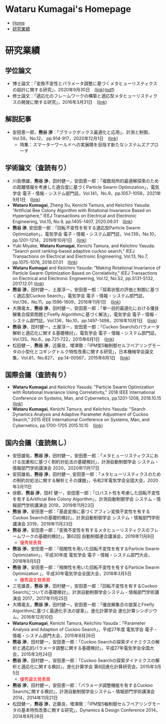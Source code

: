 # Wataru Kumagai's Homepage
* [Home](https://watarukumagai-git.github.io/)
* [研究業績](https://watarukumagai-git.github.io/publication/)

# 研究業績
## 学位論文
* 博士論文：「変換不変性とパラメータ調整に基づくメタヒューリスティクスの設計に関する研究」，2020年9月30日　([link](https://tokyo-metro-u.repo.nii.ac.jp/index.php?action=repository_view_main_item_detail&item_id=8682&item_no=1&page_id=30&block_id=164))([pdf]())
* 修士論文：「適応化のフレームワークの構築と適応型メタヒューリスティクスの開発に関する研究」，2016年3月31日　([link](https://tokyo-metro-u.repo.nii.ac.jp/index.php?action=repository_view_main_item_detail&item_id=2532&item_no=1&page_id=30&block_id=164))


## 解説記事
* 安田恵一郎，__熊谷 渉__：「ブラックボックス最適化と応用」，計測と制御，Vol.59，No.12， pp.914-917，2020年12月1日　([link](https://www.jstage.jst.go.jp/article/sicejl/59/12/59_914/_article/-char/ja/#author-information-wrap))
	* 特集：スマーターワールドへの実展開を目指す新たなシステムズアプローチ


## 学術論文（査読有り）
* 川島僚雄，**熊谷 渉**，田村健一，安田恵一郎：「複数局所的最適解探索のための距離情報を考慮した適合度に基づくParticle Swarm Optimization」，電気学会 電子・情報・システム部門誌，Vol.141，No.9，pp.1057-1058，2021年9月1日　([link](https://www.jstage.jst.go.jp/article/ieejeiss/141/9/141_1057/_article/-char/ja/))
* __Wataru Kumagai__, Zheng Xu, Kenichi Tamura, and Keiichiro Yasuda: "Artificial Bee Colony Algorithm with Rotational Invariance Based on Hypersphere," IEEJ Transactions on Electrical and Electronic Engineering, Vol.15, No.9, pp.1405-1407, 2020.09.01　([link](https://doi.org/10.1002/tee.23209))
* __熊谷 渉__, 安田恵一郎：「回転不変性を有する適応型Particle Swarm Optimization」，電気学会 電子・情報・システム部門誌，Vol.139，No.10，pp.1201-1214，2019年10月1日　([link](https://www.jstage.jst.go.jp/article/ieejeiss/139/10/139_1201/_article/-char/ja))
* Yuki Miyake, __Wataru Kumagai__, Kenichi Tamura, and Keiichiro Yasuda: "Search point ranking-based adaptive cuckoo search," IEEJ Transactions on Electrical and Electronic Engineering, Vol.13, No.7, pp.1075-1076, 2018.07.01　([link](https://doi.org/10.1002/tee.22667))
* __Wataru Kumagai__ and Keiichiro Yasuda: "Making Rotational Invariance of Particle Swarm Optimization Based on Correlativity," IEEJ Transactions on Electrical and Electronic Engineering, Vol.12, No.S2, pp.S131-S132, 2017.12.01 ([link](https://doi.org/10.1002/tee.22667))
* __熊谷 渉__，田村健一，土屋淳一，安田恵一郎：「探索状態の評価と制御に基づく適応型Cuckoo Search」，電気学会 電子・情報・システム部門誌，Vol.136，No.11，pp.1596-1609，2016年11月1日　([link](https://doi.org/10.1299/transjsme.14-00567))
* 大隅竜太，__熊谷 渉__，田村健一，安田恵一郎：「単一目的最適化における優良解集合探索問題とFirefly Algorithmに基づく解法」，電気学会 電子・情報・システム部門誌，Vol.136，No.10，pp.1497-1498，2016年10月1日　([link](https://doi.org/10.1541/ieejeiss.136.1497))
* __熊谷 渉__，田村健一，土屋淳一，安田恵一郎：「Cuckoo Searchのパラメータ解析と適応化に関する基礎検討」，電気学会 電子・情報・システム部門誌，Vol.135，No.6，pp.721-722，2015年6月1日　([link](https://doi.org/10.1541/ieejeiss.135.721))
* 松田健一，__熊谷 渉__，近藤良，増澤徹：「IPM型5軸制御セルフベアリングモータの小型化とコギングトルク特性改善に関する研究」，日本機械学会論文集，Vol.81，No.827， pp.14-00567，2015年6月1日　([link](https://doi.org/10.1299/transjsme.14-00567))


## 国際会議（査読有り）
* __Wataru Kumagai__ and Keiichiro Yasuda: "Particle Swarm Optimization with Rotational Invariance Using Correlativity," 2018 IEEE International Conference on Systems, Man, and Cybernetics, pp.1201-1208, 2018.10.15　([link](https://ieeexplore.ieee.org/document/8616207))
* __Wataru Kumagai__, Kenichi Tamura, and Keiichiro Yasuda: "Search Dynamics Analysis and Adaptive Parameter Adjustment of Cuckoo Search," 2015 IEEE International Conference on Systems, Man, and Cybernetics, pp.1700-1705 2015.10.15　([link](https://doi.org/10.1109/SMC.2015.299))


## 国内会議（査読無し）
* 安田雄佑，__熊谷 渉__，田村健一，安田恵一郎：「メタヒューリスティクスにおける加重和に基づく制約対処法の基礎検討」，計測自動制御学会 システム・情報部門学術講演会 2020，2020年11月17日
* 安田雄佑，__熊谷 渉__，田村健一, 安田恵一郎：「メタヒューリスティクスのための制約対処法に関する解析とその課題」，令和2年電気学会全国大会，2020年3月11日
* 徐鄭，__熊谷 渉__，田村 健一，安田恵一郎：「ロバスト性を考慮した回転不変性を有するArtificial Bee Colony Algorithm」，計測自動制御学会 システム・情報部門学術講演会 2019，2019年11月23日
* __熊谷 渉__，安田恵一郎：「基底変換に基づくアフィン変換不変性を有するCuckoo Searchの基礎的検討」，計測自動制御学会 システム・情報部門学術講演会 2019，2019年11月23日
* __熊谷 渉__，安田恵一郎：「変換不変性を有するメタヒューリスティクスのフレームワークの基礎的検討」，第62回 自動制御連合講演会，2019年11月8日
	* <span style="color: red; ">優秀発表賞</span>
* __熊谷 渉__，安田恵一郎：「相関性を用いた回転不変性を有するParticle Swarm Optimization」，平成30年度 電気学会 電子・情報・システム部門大会，2018年9月5日
* __熊谷 渉__，安田恵一郎：「相関性を用いた回転不変性を有するParticle Swarm Optimization 」，平成30年電気学会全国大会，2018年3月5日
	* <span style="color: red; ">優秀論文発表賞</span>
* 三宅雄貴，__熊谷 渉__，田村健一，安田恵一郎：「回転不変性を有するCuckoo Searchについての基礎検討」，計測自動制御学会システム・情報部門学術講演会 2017，2017年11月25日
* 大隅竜太，__熊谷 渉__，田村健一，安田恵一郎：「優良解集合の提案とFirefly Algorithmに基づく最適化手法の提案」，進化計算学会 進化計算シンポジウム，2016年12月10日
* __Wataru Kumagai__, Kenichi Tamura, Keiichiro Yasuda：「Parameter Analysis and Adaption of Cuckoo Search」，平成27年度 電気学会 電子・情報・システム部門大会，2015年8月26日
* __熊谷 渉__，田村健一，安田恵一郎：「Cuckoo Searchの探索ダイナミクスの解析と適応的パラメータ調整に関する基礎検討」，平成27年電気学会全国大会，2015年3月24日
* __熊谷 渉__，田村健一，安田恵一郎：「Cuckoo Searchの探索ダイナミクスの解析と適応化に関する検討」，進化計算学会 第8回進化計算研究会，2015年3月5日
	* <span style="color: red; ">優秀論文発表賞</span>
* __熊谷 渉__，田村健一，安田恵一郎：「パラメータ調整機能を有するCuckoo Searchに関する検討」，計測自動制御学会システム・情報部門学術講演会 2014，2014年11月21日
* 松田健一，__熊谷 渉__，近藤良，増澤徹：「IPM型5軸制御セルフベアリングモータの基本特性改善に関する研究」，Dynamics & Design Conference 2014，2014年8月26日